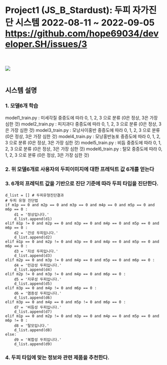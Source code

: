 # Project1 (JS_B_Stardust): 두피 자가진단 시스템 2022-08-11 ~ 2022-09-05 https://github.com/hope69034/developer.SH/issues/3
<br><br>
<img src="https://user-images.githubusercontent.com/108075604/188791960-6ca55e8f-757e-4b4e-ae9a-65ace5d6c754.gif"> 
<br><br>
## 시스템 설명
### 1. 모델6개 학습
 model1_train.py : 미세각질      중증도에 따라 0, 1, 2, 3 으로 분류 (0은 정상, 3은 가장 심한 것) 
 model2_train.py : 피지과다      중증도에 따라 0, 1, 2, 3 으로 분류 (0은 정상, 3은 가장 심한 것)
 model3_train.py : 모낭사이홍반  중증도에 따라 0, 1, 2, 3 으로 분류 (0은 정상, 3은 가장 심한 것)
 model4_train.py : 모낭홍반농포  중증도에 따라 0, 1, 2, 3 으로 분류 (0은 정상, 3은 가장 심한 것)
 model5_train.py : 비듬         중증도에 따라 0, 1, 2, 3 으로 분류 (0은 정상, 3은 가장 심한 것)
 model6_train.py : 탈모         중증도에 따라 0, 1, 2, 3 으로 분류 (0은 정상, 3은 가장 심한 것)
 
### 2. 위 모델6개로 사용자의 두피이미지에 대한 프레딕트 값 6개를 얻는다
### 3. 6개의 프레딕트 값을 기반으로 진단 기준에 따라 두피 타입을 진단한다.
    d_list = [] # 두피유형진단결과
    # 두피 유형 진단법
    if m1p == 0 and m2p == 0 and m3p == 0 and m4p == 0 and m5p == 0 and m6p == 0 :
        d1 = '정상입니다.'
        d_list.append(d1)
    elif m1p != 0 and m2p == 0 and m3p == 0 and m4p == 0 and m5p == 0 and m6p == 0 :
        d2 = '건성 두피입니다.'
        d_list.append(d2)
    elif m1p == 0 and m2p != 0 and m3p == 0 and m4p == 0 and m5p == 0 and m6p == 0 :
        d3 = '지성 두피입니다.'
        d_list.append(d3)
    elif m2p == 0 and m3p != 0 and m4p == 0 and m5p == 0 and m6p == 0 :
        d4 = '민감성 두피입니다.'
        d_list.append(d4)
    elif m2p != 0 and m3p != 0 and m4p == 0 and m6p == 0 :
        d5 = '지루성 두피입니다.'
        d_list.append(d5)
    elif m3p == 0 and m4p != 0 and m6p == 0 :
        d6 = '염증성 두피입니다.'
        d_list.append(d6)
    elif m3p == 0 and m4p == 0 and m5p != 0 and m6p == 0 :
        d7 = '비듬성 두피입니다.'
        d_list.append(d7)
    elif m1p == 0 and m2p != 0 and m3p == 0 and m4p == 0 and m5p == 0 and m6p != 0 :
        d8 = '탈모입니다.'
        d_list.append(d8)
    else:
        d9 = '복합성 두피입니다.'
        d_list.append(d9) 
        
### 4. 두피 타입에 맞는 정보와 관련 제품을 추천한다.
